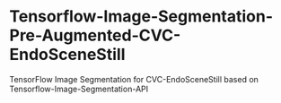 # Tensorflow-Image-Segmentation-Pre-Augmented-CVC-EndoSceneStill
TensorFlow Image Segmentation for CVC-EndoSceneStill based on Tensorflow-Image-Segmentation-API

